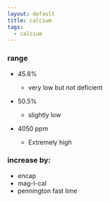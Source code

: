 ```yaml
---
layout: default
title: calcium
tags:
  - calcium
---
```


### range
- 45.8%
  - very low but not deficient
- 50.5%
  - slightly low

- 4050 ppm
  - Extremely high

### increase by:
  - encap
  - mag-I-cal
  - pennington fast lime
